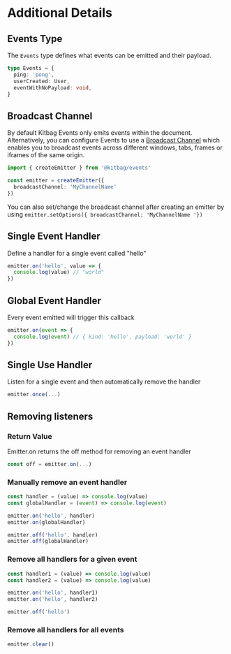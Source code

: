 # Additional Details

## Events Type

The `Events` type defines what events can be emitted and their payload.

```ts
type Events = {
  ping: 'pong',
  userCreated: User,
  eventWithNoPayload: void,
}
```

## Broadcast Channel

By default Kitbag Events only emits events within the document. Alternatively, you can configure Events to use a [Broadcast Channel](https://developer.mozilla.org/en-US/docs/Web/API/BroadcastChannel) which enables you to broadcast events across different windows, tabs, frames or iframes of the same origin.

```ts
import { createEmitter } from '@kitbag/events'

const emitter = createEmitter({
  broadcastChannel: 'MyChannelName'
})
```

You can also set/change the broadcast channel after creating an emitter by using `emitter.setOptions({ broadcastChannel: 'MyChannelName '})`

## Single Event Handler

Define a handler for a single event called "hello"

```ts
emitter.on('hello', value => {
  console.log(value) // "world"
})
```

## Global Event Handler

Every event emitted will trigger this callback

```ts
emitter.on(event => {
  console.log(event) // { kind: 'hello', payload: 'world' }
})
```

## Single Use Handler

Listen for a single event and then automatically remove the handler

```ts
emitter.once(...)
```

## Removing listeners

### Return Value

Emitter.on returns the off method for removing an event handler

```ts
const off = emitter.on(...)
```

### Manually remove an event handler

```ts
const handler = (value) => console.log(value)
const globalHandler = (event) => console.log(event)

emitter.on('hello', handler)
emitter.on(globalHandler)

emitter.off('hello', handler)
emitter.off(globalHandler)
```

### Remove all handlers for a given event

```ts
const handler1 = (value) => console.log(value)
const handler2 = (value) => console.log(value)

emitter.on('hello', handler1)
emitter.on('hello', handler2)

emitter.off('hello')
```

### Remove all handlers for all events

```ts
emitter.clear()
```
